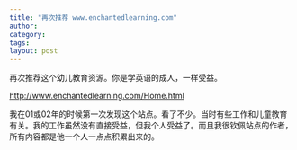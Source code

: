 ```yaml
---
title: "再次推荐 www.enchantedlearning.com"
author:
category: 
tags: 
layout: post
---
```

再次推荐这个幼儿教育资源。你是学英语的成人，一样受益。

<a href="http://www.enchantedlearning.com/Home.html">http://www.enchantedlearning.com/Home.html</a>

我在01或02年的时候第一次发现这个站点。看了不少。当时有些工作和儿童教育有关。我的工作虽然没有直接受益，但我个人受益了。而且我很钦佩站点的作者，所有内容都是他一个人一点点积累出来的。

